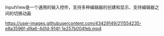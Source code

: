 InputView是一个通用的输入控件，支持多种编辑器的创建和显示、支持编辑器之间的切换动画





https://user-images.githubusercontent.com/43429149/211554235-e8a3596f-d9a6-4d1d-914f-1e257b004feb.mp4

